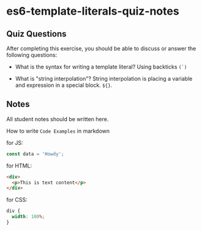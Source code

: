 # es6-template-literals-quiz-notes

## Quiz Questions

After completing this exercise, you should be able to discuss or answer the following questions:

- What is the syntax for writing a template literal?
  Using backticks `` (`) ``

- What is "string interpolation"?
  String interpolation is placing a variable and expression in a special block. `${}`.

## Notes

All student notes should be written here.

How to write `Code Examples` in markdown

for JS:

```javascript
const data = 'Howdy';
```

for HTML:

```html
<div>
  <p>This is text content</p>
</div>
```

for CSS:

```css
div {
  width: 100%;
}
```
